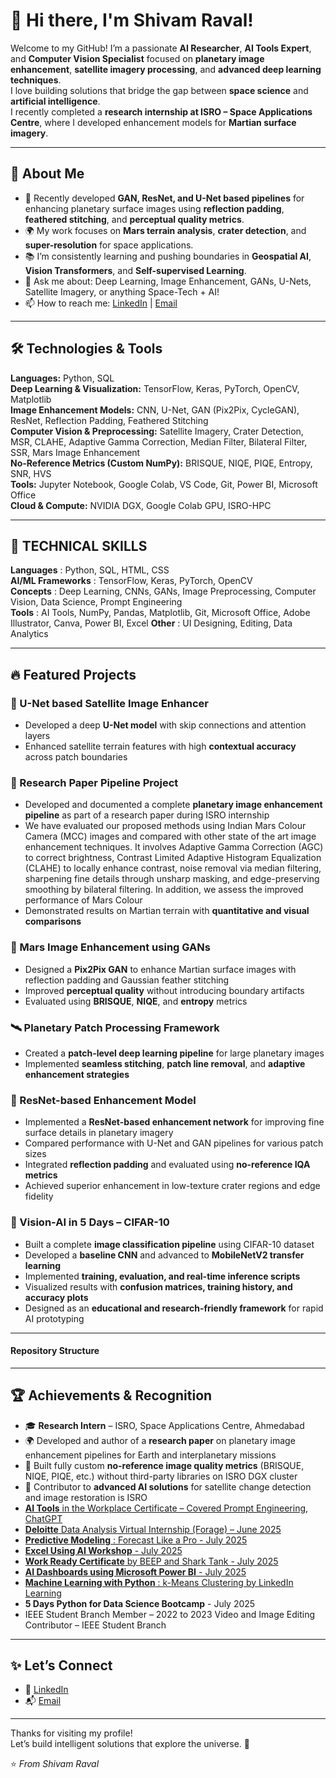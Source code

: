 # 👋 Hi there, I'm Shivam Raval!

Welcome to my GitHub! I’m a passionate **AI Researcher**, **AI Tools Expert**, and **Computer Vision Specialist** focused on **planetary image enhancement**, **satellite imagery processing**, and **advanced deep learning techniques**.  
I love building solutions that bridge the gap between **space science** and **artificial intelligence**.  
I recently completed a **research internship at ISRO – Space Applications Centre**, where I developed enhancement models for **Martian surface imagery**.

---

## 🚀 About Me

- 🔭 Recently developed **GAN, ResNet, and U-Net based pipelines** for enhancing planetary surface images using **reflection padding**, **feathered stitching**, and **perceptual quality metrics**.  
- 🌍 My work focuses on **Mars terrain analysis**, **crater detection**, and **super-resolution** for space applications.  
- 📚 I’m consistently learning and pushing boundaries in **Geospatial AI**, **Vision Transformers**, and **Self-supervised Learning**.  
- 💬 Ask me about: Deep Learning, Image Enhancement, GANs, U-Nets, Satellite Imagery, or anything Space-Tech + AI!  
- 📫 How to reach me: [LinkedIn](https://www.linkedin.com/in/shivam-raval-068320223/) | [Email](https://mail.google.com/mail/u/0/?tab=rm&ogbl#inbox?compose=CllgCJNrccJfLnbvWnDjnDmcQnqvtXNmXFKrKsJwdfrsvkRjTvlvRNBrCGkXzbXXflsfkKwLvSB)

---

## 🛠️ Technologies & Tools

**Languages:**  Python, SQL  
**Deep Learning & Visualization:**  TensorFlow, Keras, PyTorch, OpenCV, Matplotlib  
**Image Enhancement Models:**  CNN, U-Net, GAN (Pix2Pix, CycleGAN), ResNet, Reflection Padding, Feathered Stitching  
**Computer Vision & Preprocessing:**  Satellite Imagery, Crater Detection, MSR, CLAHE, Adaptive Gamma Correction, Median Filter, Bilateral Filter, SSR, Mars Image Enhancement  
**No-Reference Metrics (Custom NumPy):**  BRISQUE, NIQE, PIQE, Entropy, SNR, HVS  
**Tools:**  Jupyter Notebook, Google Colab, VS Code, Git, Power BI, Microsoft Office  
**Cloud & Compute:**  NVIDIA DGX, Google Colab GPU, ISRO-HPC  

---

## 🧰 TECHNICAL SKILLS

**Languages** : Python, SQL, HTML, CSS  
**AI/ML Frameworks** : TensorFlow, Keras, PyTorch, OpenCV  
**Concepts** : Deep Learning, CNNs, GANs, Image Preprocessing, Computer Vision, Data Science, Prompt Engineering  
**Tools** : AI Tools, NumPy, Pandas, Matplotlib, Git, Microsoft Office, Adobe Illustrator, Canva, Power BI, Excel
**Other** : UI Designing, Editing, Data Analytics

---

## 🔥 Featured Projects
### 🧠 U-Net based Satellite Image Enhancer
- Developed a deep **U-Net model** with skip connections and attention layers  
- Enhanced satellite terrain features with high **contextual accuracy** across patch boundaries
  
### 📄 Research Paper Pipeline Project  
- Developed and documented a complete **planetary image enhancement pipeline** as part of a research paper during ISRO internship
- We have evaluated our proposed methods using Indian Mars Colour Camera (MCC) images and compared with other state of the art image enhancement techniques. It involves Adaptive Gamma Correction (AGC) to correct brightness, Contrast Limited Adaptive Histogram Equalization (CLAHE) to locally enhance contrast, noise removal via median filtering, sharpening fine details through unsharp masking, and edge-preserving smoothing by bilateral filtering. In addition, we assess the improved performance of Mars Colour
- Demonstrated results on Martian terrain with **quantitative and visual comparisons**
  
### 🌌 Mars Image Enhancement using GANs
- Designed a **Pix2Pix GAN** to enhance Martian surface images with reflection padding and Gaussian feather stitching  
- Improved **perceptual quality** without introducing boundary artifacts  
- Evaluated using **BRISQUE**, **NIQE**, and **entropy** metrics  

### 🛰️ Planetary Patch Processing Framework
- Created a **patch-level deep learning pipeline** for large planetary images  
- Implemented **seamless stitching**, **patch line removal**, and **adaptive enhancement strategies**  

### 🧬 ResNet-based Enhancement Model  
- Implemented a **ResNet-based enhancement network** for improving fine surface details in planetary imagery  
- Compared performance with U-Net and GAN pipelines for various patch sizes  
- Integrated **reflection padding** and evaluated using **no-reference IQA metrics**  
- Achieved superior enhancement in low-texture crater regions and edge fidelity

### 🎯 Vision-AI in 5 Days – CIFAR-10  
- Built a complete **image classification pipeline** using CIFAR-10 dataset  
- Developed a **baseline CNN** and advanced to **MobileNetV2 transfer learning**  
- Implemented **training, evaluation, and real-time inference scripts**  
- Visualized results with **confusion matrices, training history, and accuracy plots**  
- Designed as an **educational and research-friendly framework** for rapid AI prototyping  

---

####  Repository Structure



---

## 🏆 Achievements & Recognition

- 🎓 **Research Intern** – ISRO, Space Applications Centre, Ahmedabad  
- 🌍 Developed and author of a **research paper** on planetary image enhancement pipelines for Earth and interplanetary missions  
- 🏅 Built fully custom **no-reference image quality metrics** (BRISQUE, NIQE, PIQE, etc.) without third-party libraries on ISRO DGX cluster  
- 🚀 Contributor to **advanced AI solutions** for satellite change detection and image restoration is ISRO
- [**AI Tools** in the Workplace Certificate – Covered Prompt Engineering, ChatGPT](https://certx.in/certificate/0270772f-3809-4400-b29b-1e1c61cd0997464725)
- [**Deloitte** Data Analysis Virtual Internship (Forage) – June 2025](https://forage-uploads-prod.s3.amazonaws.com/completion-certificates/9PBTqmSxAf6zZTseP/io9DzWKe3PTsiS6GG_9PBTqmSxAf6zZTseP_FXnXvbub659F2QA5d_1750949541838_completion_certificate.pdf)
- [**Predictive Modeling** : Forecast Like a Pro - July 2025](https://www.cert.devtown.in/verify/1OTY0M)
- [**Excel Using AI Workshop** - July 2025](https://certx.in/certificate/27e0774f-467d-45de-9d54-33382f67ff0e497730)
- [**Work Ready Certificate** by BEEP and Shark Tank - July 2025](https://www.linkedin.com/learning/certificates/82e96acdadcad65b43c4d351c33cf62031017e4262dae47a63ce1e979bade340?trk=share_certificate)
- [**AI Dashboards using Microsoft Power BI** - July 2025](https://verify.skillnation.ai/certificate?certificate_id=6888a48e526aab69b4ce7099)
- [**Machine Learning with Python** : k-Means Clustering by LinkedIn Learning](https://www.linkedin.com/learning/certificates/82e96acdadcad65b43c4d351c33cf62031017e4262dae47a63ce1e979bade340)
- **5 Days Python for Data Science Bootcamp** - July 2025
- IEEE Student Branch Member – 2022 to 2023 Video and Image Editing Contributor – IEEE Student Branch

---

## ✨ Let’s Connect

- 🔗 [LinkedIn](https://www.linkedin.com/in/shivam-raval-068320223/)  
- 📬 [Email](https://mail.google.com/mail/u/0/?tab=rm&ogbl#inbox?compose=CllgCJNrccJfLnbvWnDjnDmcQnqvtXNmXFKrKsJwdfrsvkRjTvlvRNBrCGkXzbXXflsfkKwLvSB)

---

Thanks for visiting my profile!  
Let’s build intelligent solutions that explore the universe. 🚀  

⭐️ *From Shivam Raval*
